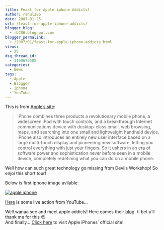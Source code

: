 ```yaml
---
title: Feast for Apple iphone Addicts!
author: rahul286
date: 2007-01-25
url: /feast-for-apple-iphone-addicts/
blogger_blog:
  - rb286.blogspot.com
blogger_permalink:
  - /2007/01/feast-for-apple-iphone-addicts.html
views:
  - 25
dsq_thread_id:
  - 3108673505
categories:
  - News
tags:
  - Apple
  - Blogger
  - iphone
  - YouTube
---
```

This is from <a href="http://www.apple.com/iphone/" onclick="_gaq.push(['_trackEvent', 'outbound-article', 'http://www.apple.com/iphone/', 'Apple&#8217;s site']);" >Apple&#8217;s site</a>:

> iPhone combines three products a revolutionary mobile phone, a widescreen iPod with touch controls, and a breakthrough Internet communications device with desktop-class email, web browsing, maps, and searching into one small and lightweight handheld device. iPhone also introduces an entirely new user interface based on a large multi-touch display and pioneering new software, letting you control everything with just your fingers. So it ushers in an era of software power and sophistication never before seen in a mobile device, completely redefining what you can do on a mobile phone.

Well how can such great technology go missing from Devils Workshop! So enjoi this short tour!

Below is first iphone image avilable:

<a href="http://farm1.static.flickr.com/139/351847182_48eb298fdc_o.jpg" onclick="_gaq.push(['_trackEvent', 'outbound-article', 'http://farm1.static.flickr.com/139/351847182_48eb298fdc_o.jpg', '  ']);" > <img class="wp-image-51238" src="http://farm1.static.flickr.com/139/351847182_48eb298fdc.jpg" alt="apple iphone" align="middle" border="0" /> </a>

<a href="http://www.youtube.com/watch?v=YgW7or1TuFk" onclick="_gaq.push(['_trackEvent', 'outbound-article', 'http://www.youtube.com/watch?v=YgW7or1TuFk', 'Here']);" >Here</a> is some live action from YouTube&#8230;

<div>
  <div>
  </div>
  
  <div>
  </div>
</div>

Well wanaa see and meet apple addicts! Here comes their <a href="http://www.appleiphone.blogspot.com/" onclick="_gaq.push(['_trackEvent', 'outbound-article', 'http://www.appleiphone.blogspot.com/', 'blog']);" >blog</a>. (I bet u&#8217;ll thank me for this 😉  
And finally&#8230; <a href="http://www.apple.com/iphone/" onclick="_gaq.push(['_trackEvent', 'outbound-article', 'http://www.apple.com/iphone/', 'Click here']);" >Click here</a> to visit Apple iPhones&#8217; official site!
